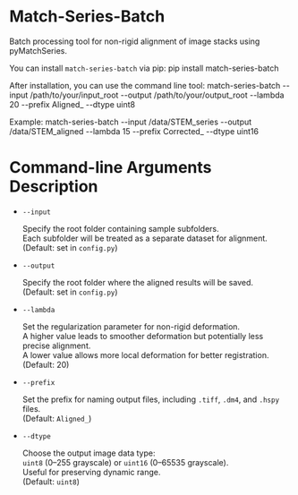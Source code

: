 # Match-Series-Batch

Batch processing tool for non-rigid alignment of image stacks using pyMatchSeries.


You can install `match-series-batch` via pip:
pip install match-series-batch


After installation, you can use the command line tool:
match-series-batch --input /path/to/your/input_root --output /path/to/your/output_root --lambda 20 --prefix Aligned_ --dtype uint8


Example:
match-series-batch --input /data/STEM_series --output /data/STEM_aligned --lambda 15 --prefix Corrected_ --dtype uint16


# Command-line Arguments Description

- `--input`
  
  Specify the root folder containing sample subfolders.  
  Each subfolder will be treated as a separate dataset for alignment.  
  (Default: set in `config.py`)

- `--output`
  
  Specify the root folder where the aligned results will be saved.  
  (Default: set in `config.py`)

- `--lambda`
  
  Set the regularization parameter for non-rigid deformation.  
  A higher value leads to smoother deformation but potentially less precise alignment.  
  A lower value allows more local deformation for better registration.  
  (Default: 20)

- `--prefix`
  
  Set the prefix for naming output files, including `.tiff`, `.dm4`, and `.hspy` files.  
  (Default: `Aligned_`)

- `--dtype`
  
  Choose the output image data type:  
  `uint8` (0–255 grayscale) or `uint16` (0–65535 grayscale).  
  Useful for preserving dynamic range.  
  (Default: `uint8`)

